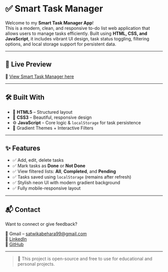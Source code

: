 # ✅ Smart Task Manager

Welcome to my **Smart Task Manager App**!  
This is a modern, clean, and responsive to-do list web application that allows users to manage tasks efficiently. Built using **HTML, CSS, and JavaScript**, it includes vibrant UI design, task status toggling, filtering options, and local storage support for persistent data.


---

## 🚀 Live Preview

🔗 [View Smart Task Manager here ](https://satwikabehara99.github.io/To-do-List/)  

---

## 🛠️ Built With

- 🧱 **HTML5** – Structured layout  
- 🎨 **CSS3** – Beautiful, responsive design  
- ⚙️ **JavaScript** – Core logic & `localStorage` for task persistence  
- 🌈 Gradient Themes + Interactive Filters  

---

## ✨ Features

- ✅ Add, edit, delete tasks  
- ✅ Mark tasks as **Done** or **Not Done**  
- ✅ View filtered lists: **All**, **Completed**, and **Pending**  
- ✅ Tasks saved using `localStorage` (remains after refresh)  
- ✅ Stylish neon UI with modern gradient background  
- ✅ Fully mobile-responsive layout  

---

## 📬 Contact

Want to connect or give feedback?

📧 Gmail – satwikabehara99@gmail.com  
🔗 [LinkedIn](https://www.linkedin.com/in/satwika-behara-457578353/)  
🐙 [GitHub](https://github.com/SatwikaBehara99)  

---

> 🔐 This project is open-source and free to use for educational and personal projects.
